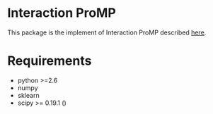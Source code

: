 # Interaction ProMP

This package is the implement of Interaction ProMP described [here](http://www.ausy.tu-darmstadt.de/uploads/Team/PubGJMaeda/phase_estim_IJRR.pdf).

# Requirements

- python >=2.6
- numpy
- sklearn
- scipy >= 0.19.1 () 

